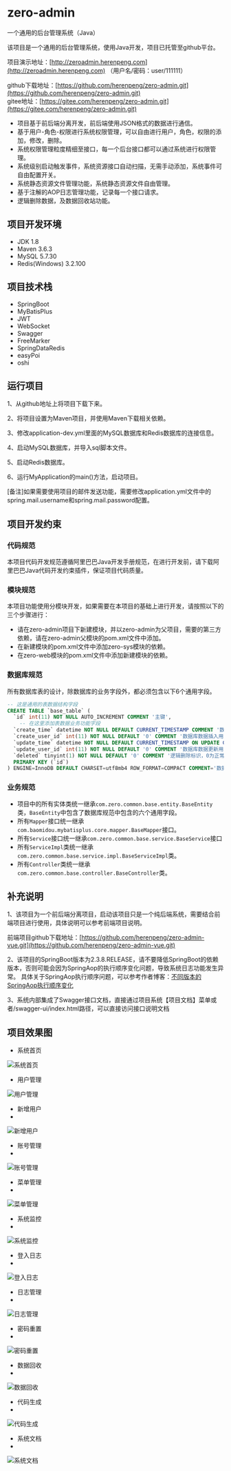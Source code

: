 # zero-admin
一个通用的后台管理系统（Java）

该项目是一个通用的后台管理系统，使用Java开发，项目已托管至github平台。

项目演示地址：[http://zeroadmin.herenpeng.com](http://zeroadmin.herenpeng.com) （用户名/密码：user/111111）

github下载地址：[https://github.com/herenpeng/zero-admin.git](https://github.com/herenpeng/zero-admin.git)  
gitee地址：[https://gitee.com/herenpeng/zero-admin.git](https://gitee.com/herenpeng/zero-admin.git)

- 项目基于前后端分离开发，前后端使用JSON格式的数据进行通信。
- 基于用户-角色-权限进行系统权限管理，可以自由进行用户，角色，权限的添加，修改，删除。
- 系统权限管理粒度精细至接口，每一个后台接口都可以通过系统进行权限管理。
- 系统级别启动触发事件，系统资源接口自动扫描，无需手动添加，系统事件可自由配置开关。
- 系统静态资源文件管理功能，系统静态资源文件自由管理。
- 基于注解的AOP日志管理功能，记录每一个接口请求。
- 逻辑删除数据，及数据回收站功能。


## 项目开发环境
- JDK   1.8
- Maven 3.6.3
- MySQL 5.7.30
- Redis(Windows) 3.2.100

## 项目技术栈
- SpringBoot
- MyBatisPlus
- JWT
- WebSocket
- Swagger
- FreeMarker
- SpringDataRedis
- easyPoi
- oshi

## 运行项目
1、从github地址上将项目下载下来。

2、将项目设置为Maven项目，并使用Maven下载相关依赖。

3、修改application-dev.yml里面的MySQL数据库和Redis数据库的连接信息。

4、启动MySQL数据库，并导入sql脚本文件。

5、启动Redis数据库。

6、运行MyApplication的main()方法，启动项目。

[备注]如果需要使用项目的邮件发送功能，需要修改application.yml文件中的spring.mail.username和spring.mail.password配置。


## 项目开发约束

### 代码规范

本项目代码开发规范遵循阿里巴巴Java开发手册规范，在进行开发前，请下载阿里巴巴Java代码开发约束插件，保证项目代码质量。

### 模块规范

本项目功能使用分模块开发，如果需要在本项目的基础上进行开发，请按照以下的三个步骤进行：
- 请在zero-admin项目下新建模块，并以zero-admin为父项目，需要的第三方依赖，请在zero-admin父模块的pom.xml文件中添加。
- 在新建模块的pom.xml文件中添加zero-sys模块的依赖。
- 在zero-web模块的pom.xml文件中添加新建模块的依赖。

### 数据库规范

所有数据库表的设计，除数据库的业务字段外，都必须包含以下6个通用字段。
```sql
-- 这是通用的表数据结构字段
CREATE TABLE `base_table` (
  `id` int(11) NOT NULL AUTO_INCREMENT COMMENT '主键',
	-- 在这里添加表数据业务功能字段
  `create_time` datetime NOT NULL DEFAULT CURRENT_TIMESTAMP COMMENT '数据库数据插入时间',
  `create_user_id` int(11) NOT NULL DEFAULT '0' COMMENT '数据库数据插入用户主键',
  `update_time` datetime NOT NULL DEFAULT CURRENT_TIMESTAMP ON UPDATE CURRENT_TIMESTAMP COMMENT '数据库数据更新时间',
  `update_user_id` int(11) NOT NULL DEFAULT '0' COMMENT '数据库数据更新用户主键',
  `deleted` tinyint(1) NOT NULL DEFAULT '0' COMMENT '逻辑删除标识，0为正常，1为逻辑删除，默认为0',
  PRIMARY KEY (`id`)
) ENGINE=InnoDB DEFAULT CHARSET=utf8mb4 ROW_FORMAT=COMPACT COMMENT='数据库基本表';
```
### 业务规范

- 项目中的所有实体类统一继承`com.zero.common.base.entity.BaseEntity`类，`BaseEntity`中包含了数据库规范中包含的六个通用字段。
- 所有`Mapper`接口统一继承`com.baomidou.mybatisplus.core.mapper.BaseMapper`接口。
- 所有`Service`接口统一继承`com.zero.common.base.service.BaseService`接口
- 所有`ServiceImpl`类统一继承`com.zero.common.base.service.impl.BaseServiceImpl`类。
- 所有`Controller`类统一继承`com.zero.common.base.controller.BaseController`类。

## 补充说明

1、该项目为一个前后端分离项目，启动该项目只是一个纯后端系统，需要结合前端项目进行使用，具体说明可以参考前端项目说明。

前端项目github下载地址：[https://github.com/herenpeng/zero-admin-vue.git](https://github.com/herenpeng/zero-admin-vue.git)


2、该项目的SpringBoot版本为2.3.8.RELEASE，请不要降低SpringBoot的依赖版本，否则可能会因为SpringAop的执行顺序变化问题，导致系统日志功能发生异常。
具体关于SpringAop执行顺序问题，可以参考作者博客：[不同版本的SpringAop执行顺序变化](https://blog.csdn.net/qq_45193304/article/details/109430545)

3、系统内部集成了Swagger接口文档，直接通过项目系统【项目文档】菜单或者/swagger-ui/index.html路径，可以直接访问接口说明文档


## 项目效果图

- 系统首页

![系统首页](./assets/image/01.png)

- 用户管理

![用户管理](./assets/image/02.png)

- 新增用户
- 
![新增用户](./assets/image/03.png)

- 账号管理
- 
![账号管理](./assets/image/09.png)

- 菜单管理
- 
![菜单管理](./assets/image/04.png)

- 系统监控
- 
![系统监控](./assets/image/05.png)

- 登入日志
- 
![登入日志](./assets/image/10.png)

- 日志管理
- 
![日志管理](./assets/image/06.png)

- 密码重置
- 
![密码重置](./assets/image/07.png)

- 数据回收
- 
![数据回收](./assets/image/11.png)

- 代码生成
- 
![代码生成](./assets/image/12.png)

- 系统文档
- 
![系统文档](./assets/image/08.png)
